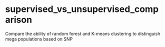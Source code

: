 # supervised_vs_unsupervised_comparison
Compare the ability of random forest and K-means clustering to distinguish mega populations based on SNP
